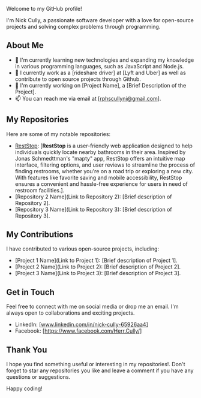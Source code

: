 Welcome to my GitHub profile! 

I'm Nick Cully, a passionate software developer with a love for open-source projects and solving complex problems through programming.

## About Me

- 🌱 I'm currently learning new technologies and expanding my knowledge in various programming languages, such as JavaScript and Node.js.
- 💼 I currently work as a [rideshare driver] at [Lyft and Uber] as well as contribute to open source projects through Github.
- 🔭 I'm currently working on [Project Name], a [Brief Description of the Project].
- 📫 You can reach me via email at [rphscullyni@gmail.com].

## My Repositories

Here are some of my notable repositories:

- [RestStop](https://github.com/rphscullyni21/RestStop): [**RestStop** is a user-friendly web application designed to help individuals quickly locate nearby bathrooms in their area. Inspired by Jonas Schmedttman's "mapty" app, RestStop offers an intuitive map interface, filtering options, and user reviews to streamline the process of finding restrooms, whether you're on a road trip or exploring a new city. With features like favorite saving and mobile accessibility, RestStop ensures a convenient and hassle-free experience for users in need of restroom facilities.].
- [Repository 2 Name](Link to Repository 2): [Brief description of Repository 2].
- [Repository 3 Name](Link to Repository 3): [Brief description of Repository 3].

## My Contributions

I have contributed to various open-source projects, including:

- [Project 1 Name](Link to Project 1): [Brief description of Project 1].
- [Project 2 Name](Link to Project 2): [Brief description of Project 2].
- [Project 3 Name](Link to Project 3): [Brief description of Project 3].

## Get in Touch

Feel free to connect with me on social media or drop me an email. I'm always open to collaborations and exciting projects.

- LinkedIn: [www.linkedin.com/in/nick-cully-65926aa4]
- Facebook: [https://www.facebook.com/Herr.Cully/]

## Thank You

I hope you find something useful or interesting in my repositories!. Don't forget to star any repositories you like and leave a comment if you have any questions or suggestions.

Happy coding!

